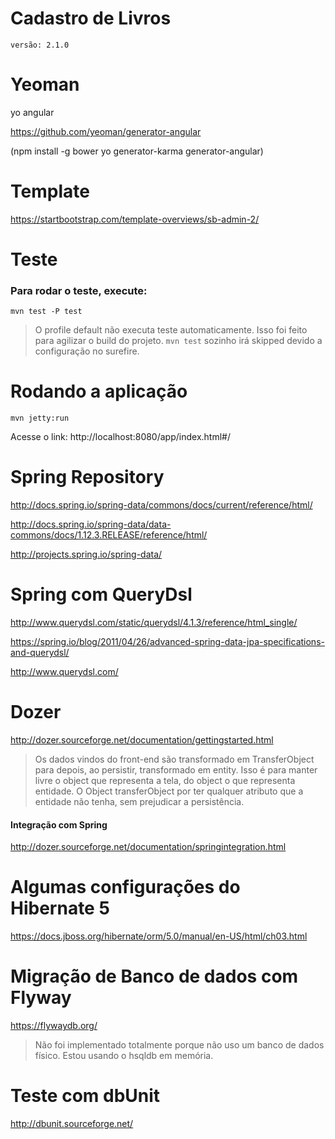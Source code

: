 # Cadastro de Livros

`versão: 2.1.0`

# Yeoman

yo angular

https://github.com/yeoman/generator-angular

(npm install -g  bower yo generator-karma generator-angular)

# Template

https://startbootstrap.com/template-overviews/sb-admin-2/

# Teste

### Para rodar o teste, execute:
`mvn test -P test`
> O profile default não executa teste automaticamente. Isso foi feito para agilizar o build do projeto. `mvn test` sozinho irá skipped devido a configuração no surefire.

# Rodando a aplicação

`mvn jetty:run`

Acesse o link: http://localhost:8080/app/index.html#/

# Spring Repository

http://docs.spring.io/spring-data/commons/docs/current/reference/html/

http://docs.spring.io/spring-data/data-commons/docs/1.12.3.RELEASE/reference/html/

http://projects.spring.io/spring-data/

# Spring com QueryDsl

http://www.querydsl.com/static/querydsl/4.1.3/reference/html_single/

https://spring.io/blog/2011/04/26/advanced-spring-data-jpa-specifications-and-querydsl/

http://www.querydsl.com/

# Dozer

http://dozer.sourceforge.net/documentation/gettingstarted.html

> Os dados vindos do front-end são transformado em TransferObject para depois, ao persistir, transformado em entity.
> Isso é para manter livre o object que representa a tela, do object o que representa entidade. O Object transferObject por ter qualquer atributo que a entidade não tenha, sem prejudicar a persistência.

#### Integração com Spring

http://dozer.sourceforge.net/documentation/springintegration.html

# Algumas configurações do Hibernate 5

https://docs.jboss.org/hibernate/orm/5.0/manual/en-US/html/ch03.html

# Migração de Banco de dados com Flyway

https://flywaydb.org/

> Não foi implementado totalmente porque não uso um banco de dados físico. Estou usando o hsqldb em memória.

# Teste com dbUnit

http://dbunit.sourceforge.net/
